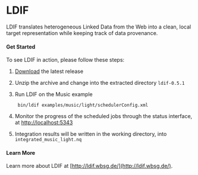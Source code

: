 LDIF
====

LDIF translates heterogeneous Linked Data from the Web into a clean, local target representation while keeping track of data provenance.

#### Get Started

To see LDIF in action, please follow these steps:

1. [Download](http://dl.mes-semantics.com/ldif/ldif-0.5.1.zip) the latest release
2. Unzip the archive and change into the extracted directory `ldif-0.5.1`
3. Run LDIF on the Music example

        bin/ldif examples/music/light/schedulerConfig.xml    

4. Monitor the progress of the scheduled jobs through the status interface, at [http://localhost:5343](http://localhost:5343)
5. Integration results will be written in the working directory, into `integrated_music_light.nq`


#### Learn More

Learn more about LDIF at [http://ldif.wbsg.de/](http://ldif.wbsg.de/).
